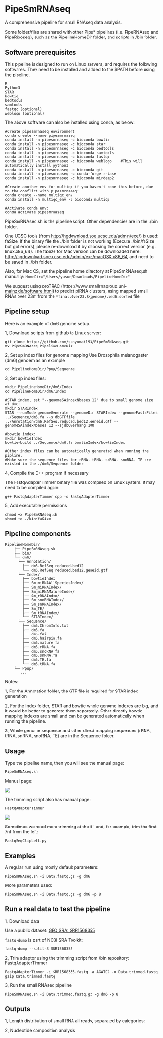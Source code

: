 # PipeSmRNAseq
A comprehensive pipeline for small RNAseq data analysis.

Some folder/files are shared with other Pipe* pipelines (i.e. PipeRNAseq and PipeRiboseq), such as the PipelineHomeDir folder, and scripts in /bin folder.

## Software prerequisites
This pipeline is designed to run on Linux servers, and requires the following softwares. They need to be installed and added to the $PATH before using the pipeline.
```
R
Python3
STAR
bowtie
bedtools
samtools
fastqc (optional)
weblogo (optional)
```
The above software can also be installed using conda, as below:
```
#Create pipesmrnaseq environment
conda create --name pipesmrnaseq
conda install -n pipesmrnaseq -c bioconda bowtie
conda install -n pipesmrnaseq -c bioconda star
conda install -n pipesmrnaseq -c bioconda bedtools
conda install -n pipesmrnaseq -c bioconda samtools
conda install -n pipesmrnaseq -c bioconda fastqc
conda install -n pipesmrnaseq -c bioconda weblogo    #This will automatically install python3
conda install -n pipesmrnaseq -c bioconda git
conda install -n pipesmrnaseq -c conda-forge r-base
conda install -n pipesmrnaseq -c bioconda mirdeep2

#Create another env for multiqc if you haven't done this before, due to the conflict with pipesmrnaseq:
conda create --name multiqc_env
conda install -n multiqc_env -c bioconda multiqc

#Activate conda env:
conda activate pipesmrnaseq
```

PipeSmRNAseq.sh is the pipeline script. Other dependencies are in the ./bin folder.

One UCSC tools (from http://hgdownload.soe.ucsc.edu/admin/exe/) is used: faSize. If the binary file the ./bin folder is not working (Execute ./bin/faSize but got errors), please re-download it by choosing the correct version (e.g. linux.x86_64). The faSize for Mac version can be downloaded here: http://hgdownload.soe.ucsc.edu/admin/exe/macOSX.x86_64, and need to be saved in ./bin folder.

Also, for Mac OS, set the pipeline home directory at PipeSmRNAseq.sh manually:
`HomeDir="/Users/yusun/Downloads/PipelineHomeDir"`

We suggest using proTRAC (https://www.smallrnagroup.uni-mainz.de/software.html) to predict piRNA clusters, using mapped small RNAs over 23nt from the `*final.Over23.${genome}.bed6.sorted` file

## Pipeline setup

Here is an example of dm6 genome setup.

1, Download scripts from github to Linux server:

```
git clone https://github.com/sunyumail93/PipeSmRNAseq.git
mv PipeSmRNAseq PipelineHomeDir
```

2, Set up index files for genome mapping
Use Drosophila melanogaster (dm6) genoem as an example

```
cd PipelineHomeDir/Ppup/Sequence

```
3, Set up index files:
```
mkdir PipelineHomeDir/dm6/Index
cd PipelineHomeDir/dm6/Index

#STAR index, set "--genomeSAindexNbases 12" due to small genome size of dm6: 
mkdir STARIndex
STAR --runMode genomeGenerate --genomeDir STARIndex --genomeFastaFiles ../Sequence/dm6.fa --sjdbGTFfile ../Annotation/dm6.RefSeq.reduced.bed12.geneid.gtf --genomeSAindexNbases 12 --sjdbOverhang 100

#bowtie index:
mkdir bowtieIndex
bowtie-build ../Sequence/dm6.fa bowtieIndex/bowtieIndex

#Other index files can be automatically generated when running the pipline.
#Make sure the sequence files for rRNA, tRNA, snRNA, snoRNA, TE are existed in the ./dm6/Sequence folder
```
4, Compile the C++ program if necessary

The FastqAdapterTimmer binary file was compiled on Linux system. It may need to be compiled again:

```
g++ FastqAdapterTimmer.cpp -o FastqAdapterTimmer
```

5, Add executable permissions

```
chmod +x PipeSmRNAseq.sh
chmod +x ./bin/faSize
```

## Pipeline components
```
PipelineHomeDir/
    ├── PipeSmRNAseq.sh
    ├── bin/
    └── dm6/
      └── Annotation/
        ├── dm6.RefSeq.reduced.bed12
        └── dm6.RefSeq.reduced.bed12.geneid.gtf
      └── Index/
        ├── bowtieIndex
        ├── Sm_miRNAAllSpeciesIndex/
        ├── Sm_miRNAIndex/
        ├── Sm_miRNAMatureIndex/
        ├── Sm_rRNAIndex/
        ├── Sm_snoRNAIndex/
        ├── Sm_snRNAIndex/
        ├── Sm_TE/
        ├── Sm_tRNAIndex/
        └── STARIndex/
      └── Sequence/
        ├── dm6.ChromInfo.txt
        ├── dm6.fa
        ├── dm6.fai
        ├── dm6.hairpin.fa
        ├── dm6.mature.fa
        ├── dm6.rRNA.fa
        ├── dm6.snoRNA.fa
        ├── dm6.snRNA.fa
        ├── dm6.TE.fa
        └── dm6.tRNA.fa
    └── Ppup/
       ...
```

Notes: 

1, For the Annotation folder, the GTF file is required for STAR index generation

2, For the Index folder, STAR and bowtie whole genome indexes are big, and it would be better to generate them separately. Other directly bowtie mapping indexes are small and can be generated automatically when running the pipeline.

3, Whole genome sequence and other direct mapping sequences (rRNA, tRNA, snRNA, snoRNA, TE) are in the Sequence folder.

## Usage

Type the pipeline name, then you will see the manual page:

```
PipeSmRNAseq.sh
```

Manual page:

![](images/Usages.png)

The trimming script also has manual page:

```
FastqAdapterTimmer
```

![](images/TrimmerUsages.png)

Sometimes we need more trimming at the 5'-end, for example, trim the first 7nt from the left:

```
FastqSeqClipLeft.py
```



## Examples

A regular run using mostly default parameters:

```
PipeSmRNAseq.sh -i Data.fastq.gz -g dm6
```

More parameters used:

```
PipeSmRNAseq.sh -i Data.fastq.gz -g dm6 -p 8
```

## Run a real data to test the pipeline

1, Download data

Use a public dataset: [GEO SRA: SRR1568355](https://www.ncbi.nlm.nih.gov/sra/SRR1568355[accn])

`fastq-dump` is part of [NCBI SRA Toolkit](https://trace.ncbi.nlm.nih.gov/Traces/sra/sra.cgi?view=software):

```
fastq-dump --split-3 SRR1568355
```

2, Trim adaptor using the trimming script from /bin repository: FastqAdapterTimmer

```
FastqAdapterTimmer -i SRR1568355.fastq -a AGATCG -o Data.trimmed.fastq
gzip Data.trimmed.fastq
```

3, Run the small RNAseq pipeline:

```
PipeSmRNAseq.sh -i Data.trimmed.fastq.gz -g dm6 -p 8
```

## Outputs

1, Length distribution of small RNA all reads, separated by categories:

2, Nucleotide composition analysis
